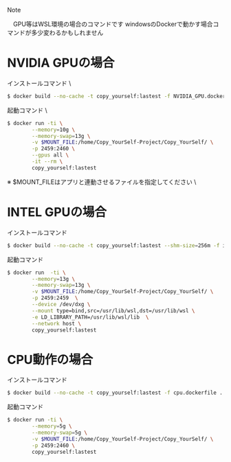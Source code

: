 > [!NOTE]  
　GPU等はWSL環境の場合のコマンドです windowsのDockerで動かす場合コマンドが多少変わるかもしれません
# NVIDIA GPUの場合
インストールコマンド \
``` sh 
$ docker build --no-cache -t copy_yourself:lastest -f NVIDIA_GPU.dockerfile .
```
起動コマンド \
``` sh
$ docker run -ti \
        --memory=10g \
        --memory-swap=13g \
        -v $MOUNT_FILE:/home/Copy_YourSelf-Project/Copy_YourSelf/ \
        -p 2459:2460 \
        --gpus all \
        -it --rm \
        copy_yourself:lastest
```
※ $MOUNT_FILEはアプリと連動させるファイルを指定してください \
# INTEL GPUの場合
インストールコマンド
``` sh 
$ docker build --no-cache -t copy_yourself:lastest --shm-size=256m -f intel_GPU.dockerfile .
```
起動コマンド
``` sh
$ docker run  -ti \
        --memory=13g \
        --memory-swap=13g \
        -v $MOUNT_FILE:/home/Copy_YourSelf-Project/Copy_YourSelf/ \
        -p 2459:2459  \
        --device /dev/dxg \
        --mount type=bind,src=/usr/lib/wsl,dst=/usr/lib/wsl \
        -e LD_LIBRARY_PATH=/usr/lib/wsl/lib  \
        --network host \
        copy_yourself:lastest
```
# CPU動作の場合
インストールコマンド
``` sh 
$ docker build --no-cache -t copy_yourself:lastest -f cpu.dockerfile .
```
起動コマンド
``` sh
$ docker run -ti \
        --memory=5g \
        --memory-swap=5g \
        -v $MOUNT_FILE:/home/Copy_YourSelf-Project/Copy_YourSelf/ \
        -p 2459:2460 \
        copy_yourself:lastest
```
